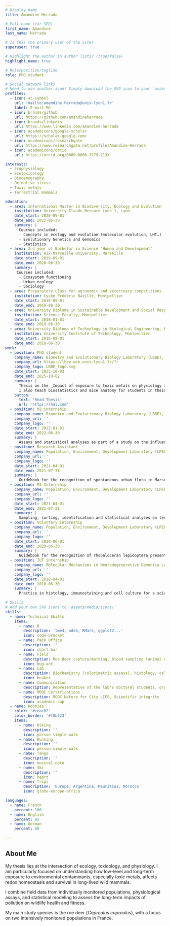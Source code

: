 ```yaml
---
# Display name
title: Amandine Herrada

# Full name (for SEO)
first_name: Amandine
last_name: Herrada

# Is this the primary user of the site?
superuser: true

# Highlight the author in author lists? (true/false)
highlight_name: true

# Role/position/tagline
role: PhD student

# Social network links
# Need to use another icon? Simply download the SVG icon to your `assets/media/icons/` folder.
profiles:
  - icon: at-symbol
    url: 'mailto:amandine.herrada@univ-lyon1.fr'
    label: E-mail Me
  - icon: brands/github
    url: https://github.com/amandineherrada
  - icon: brands/linkedin
    url: https://www.linkedin.com/amandine-herrada
  - icon: academicons/google-scholar
    url: https://scholar.google.com/
  - icon: academicons/researchgate
    url: https://www.researchgate.net/profile/Amandine-Herrada
  - icon: academicons/orcid
    url: https://orcid.org/0009-0000-7279-213X

interests:
  - Ecophysiology
  - Ecotoxicology
  - Biodemography
  - Oxidative stress
  - Toxic metals
  - Terrestrial mammals

education:
  - area: International Master in Biodiversity, Ecology and Evolution
    institution: University Claude Bernard Lyon 1, Lyon
    date_start: 2020-09-01
    date_end: 2022-06-30
    summary: |
      Courses included:
      - Concepts in ecology and evolution (molecular evolution, LHT…)
      - Evolutionary Genetics and Genomics
      - Statistics
  - area: 3rd year of Bachelor in Science 'Human and Development'
    institution: Aix-Marseille University, Marseille
    date_start: 2019-09-01
    date_end: 2020-06-30
    summary: |
     Courses included:
      - Ecosystem functioning
      - Urban ecology
      - Sociology
  - area: Preparatory class for agronomic and veterinary competitions
    institution: Lycée Frédéric Bazille, Montpellier
    date_start: 2018-09-01
    date_end: 2019-06-30
  - area: University Diploma in Sustainable Development and Social Responsibility
    institution: Science Faculty, Montpellier
    date_start: 2018-01-01
    date_end: 2018-06-30
  - area: University Diploma of Technology in Biological Engineering, Biochemical and Biological Analysis option
    institution: University Institute of Technology, Montpellier
    date_start: 2016-09-01
    date_end: 2018-06-30
work:
  - position: PhD student
    company_name: Biometry and Evolutionary Biology Laboratory (LBBE), UMR5558, University Claude Bernard Lyon 1, Lyon
    company_url: https://lbbe-web.univ-lyon1.fr/fr
    company_logo: LBBE_logo.svg
    date_start: 2022-10-03
    date_end: 2025-10-02
    summary: |
      Thesis on the _Impact of exposure to toxic metals on physiology and survival in a long-lived mammal, the roe deer_. Supervised by [Dr Pauline Vuarin](https://www.researchgate.net/profile/Pauline-Vuarin) and [Dr Jean-Michel Gaillard](https://www.researchgate.net/profile/Jean-Michel-Gaillard).
      I also teach biostatistics and mice anatomy for students in their first and second years of higher education (64h/year).
    button:
      text: 'Read Thesis'
      url: 'https://hal.com'
  - position: M2 internship
    company_name: Biometry and Evolutionary Biology Laboratory (LBBE), UMR 5558, University Claude Bernard Lyon 1, Lyon
    company_url: ''
    company_logo: ''
    date_start: 2022-01-01
    date_end: 2022-06-30
    summary: |
      Assays and statistical analyses as part of a study on the influence of toxic metal exposure on physiology and ageing in roe deer.
  - position: Research Assistant
    company_name: Population, Environment, Development Laboratory (LPED), UMR-151-AMU-IRD, Marseille
    company_url: ''
    company_logo: ''
    date_start: 2021-04-01
    date_end: 2021-07-31
    summary: |
      Guidebook for the recognition of spontaneous urban flora in Marseille (*not public*).
  - position: M1 Internship
    company_name: Population, Environment, Development Laboratory (LPED), UMR-151-AMU-IRD, Marseille
    company_url: ''
    company_logo: ''
    date_start: 2021-04-01
    date_end: 2021-07-31
    summary: |
      Sampling, sorting, identification and statistical analyses on terrestrial gastropods in urban parks as part of a research project on the establishment of an urban biodiversity indicator.
  - position: Voluntary internship
    company_name: Population, Environment, Development Laboratory (LPED), UMR-151-AMU-IRD, Marseille
    company_url: ''
    company_logo: ''
    date_start: 2020-06-01
    date_end: 2020-06-30
    summary: |
      Guidebook for the recognition of rhopaloceran lepidoptera present on the green roof of the Lacédémone reservoir (*available on LinkedIn*)
  - position: IUT internship
    company_name: Molecular Mechanisms in Neurodegenerative Dementia Laboratory (MMDN), U1198-EPHE-UM-Inserm, Montpellier
    company_url: ''
    company_logo: ''
    date_start: 2018-04-01
    date_end: 2018-06-30
    summary: |
      Practice in histology, immunostaining and cell culture for a scientific research project on Alzheimer’s disease.

# Skills
# Add your own SVG icons to `assets/media/icons/`
skills:
  - name: Technical Skills
    items:
      - name: R
        description: 'lme4, ade4, RMark, ggplot2...'
        icon: code-bracket
      - name: Pack Office
        description: ''
        icon: chart-bar
      - name: Field
        description: Roe deer capture/marking, blood sampling (animal experimental designer), ecography, telemetry
        icon: bug-ant
      - name: Lab
        description: Biochemistry (colorimetric assays), histology, cell culture, ...
        icon: beaker
      - name: Communication
        description: Representative of the lab's doctoral students, organizer of student seminars, Déclics, Festival 'Les Echappées Inattendues' of the CNRS, 'Les Conférences Embarquées'
      - name: MOOC Certifications
        description: MOOC Nature for City LIFE, Scientific integrity
        icon: academic-cap
  - name: Hobbies
    color: '#eeac02'
    color_border: '#f0bf23'
    items:
      - name: Hiking
        description: ''
        icon: person-simple-walk
      - name: Running
        description: ''
        icon: person-simple-walk
      - name: Tango
        description: ''
        icon: musical-note
      - name: Ski
        description: ''
        icon: heart
      - name: Trips
        description: 'Europe, Argentina, Mauritius, Morocco'
        icon: globe-europe-africa

languages:
  - name: French
    percent: 100
  - name: English
    percent: 85
  - name: German
    percent: 80

---
```

## About Me

My thesis lies at the intersection of ecology, toxicology, and physiology. I am particularly focused on understanding how low-level and long-term exposure to environmental contaminants, especially toxic metals, affects redox homeostasis and survival in long-lived wild mammals.

I combine field data from individually monitored populations, physiological assays, and statistical modeling to assess the long-term impacts of pollution on wildlife health and fitness.

My main study species is the roe deer (*Capreolus capreolus*), with a focus on two intensively monitored populations in France.